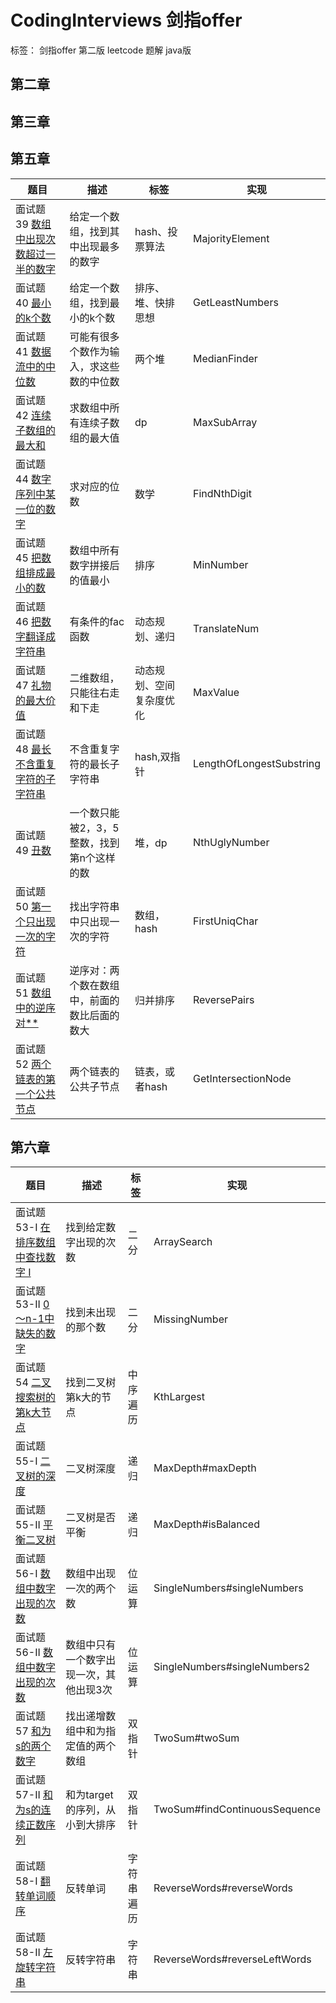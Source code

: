 # CodingInterviews 剑指offer
标签： 剑指offer 第二版 leetcode 题解 java版
## 第二章

## 第三章

## 第五章
|题目|描述|标签|实现|
|---|---|---|---|
|面试题 39 [数组中出现次数超过一半的数字](https://leetcode-cn.com/problems/shu-zu-zhong-chu-xian-ci-shu-chao-guo-yi-ban-de-shu-zi-lcof/)|给定一个数组，找到其中出现最多的数字|hash、投票算法|MajorityElement|
|面试题 40 [最小的k个数](https://leetcode-cn.com/problems/zui-xiao-de-kge-shu-lcof/)|给定一个数组，找到最小的k个数|排序、堆、快排思想|GetLeastNumbers|
|面试题 41 [数据流中的中位数](https://leetcode-cn.com/problems/shu-ju-liu-zhong-de-zhong-wei-shu-lcof/)|可能有很多个数作为输入，求这些数的中位数|两个堆|MedianFinder|
|面试题 42 [连续子数组的最大和](https://leetcode-cn.com/problems/lian-xu-zi-shu-zu-de-zui-da-he-lcof/)|求数组中所有连续子数组的最大值|dp|MaxSubArray|
|面试题 44 [数字序列中某一位的数字](https://leetcode-cn.com/problems/shu-zi-xu-lie-zhong-mou-yi-wei-de-shu-zi-lcof/)|求对应的位数|数学|FindNthDigit|
|面试题 45 [把数组排成最小的数](https://leetcode-cn.com/problems/ba-shu-zu-pai-cheng-zui-xiao-de-shu-lcof/)|数组中所有数字拼接后的值最小|排序|MinNumber|
|面试题 46 [把数字翻译成字符串](https://leetcode-cn.com/problems/ba-shu-zi-fan-yi-cheng-zi-fu-chuan-lcof/)|有条件的fac函数|动态规划、递归|TranslateNum|
|面试题 47 [礼物的最大价值](https://leetcode-cn.com/problems/li-wu-de-zui-da-jie-zhi-lcof/)|二维数组，只能往右走和下走|动态规划、空间复杂度优化|MaxValue|
|面试题 48 [最长不含重复字符的子字符串](https://leetcode-cn.com/problems/zui-chang-bu-han-zhong-fu-zi-fu-de-zi-zi-fu-chuan-lcof/)|不含重复字符的最长子字符串|hash,双指针|LengthOfLongestSubstring|
|面试题 49 [丑数](https://leetcode-cn.com/problems/chou-shu-lcof/)|一个数只能被2，3，5整数，找到第n个这样的数|堆，dp|NthUglyNumber|
|面试题 50 [第一个只出现一次的字符](https://leetcode-cn.com/problems/di-yi-ge-zhi-chu-xian-yi-ci-de-zi-fu-lcof/)|找出字符串中只出现一次的字符|数组，hash|FirstUniqChar|
|面试题 51 [数组中的逆序对**](https://leetcode-cn.com/problems/shu-zu-zhong-de-ni-xu-dui-lcof/)|逆序对：两个数在数组中，前面的数比后面的数大|归并排序|ReversePairs|
|面试题 52 [两个链表的第一个公共节点](https://leetcode-cn.com/problems/liang-ge-lian-biao-de-di-yi-ge-gong-gong-jie-dian-lcof/)|两个链表的公共子节点|链表，或者hash|GetIntersectionNode|

## 第六章
|题目|描述|标签|实现|
|---|---|---|---|
|面试题 53-I [在排序数组中查找数字 I](https://leetcode-cn.com/problems/zai-pai-xu-shu-zu-zhong-cha-zhao-shu-zi-lcof/)|找到给定数字出现的次数|二分|ArraySearch|
|面试题 53-II [0～n-1中缺失的数字](https://leetcode-cn.com/problems/que-shi-de-shu-zi-lcof/)|找到未出现的那个数|二分|MissingNumber|
|面试题 54 [二叉搜索树的第k大节点](https://leetcode-cn.com/problems/er-cha-sou-suo-shu-de-di-kda-jie-dian-lcof/)|找到二叉树第k大的节点|中序遍历|KthLargest|
|面试题 55-I [二叉树的深度](https://leetcode-cn.com/problems/er-cha-shu-de-shen-du-lcof/)|二叉树深度|递归|MaxDepth#maxDepth|
|面试题 55-II [平衡二叉树](https://leetcode-cn.com/problems/ping-heng-er-cha-shu-lcof/)|二叉树是否平衡|递归|MaxDepth#isBalanced|
|面试题 56-I [数组中数字出现的次数](https://leetcode-cn.com/problems/shu-zu-zhong-shu-zi-chu-xian-de-ci-shu-lcof/)|数组中出现一次的两个数|位运算|SingleNumbers#singleNumbers|
|面试题 56-II [数组中数字出现的次数](https://leetcode-cn.com/problems/shu-zu-zhong-shu-zi-chu-xian-de-ci-shu-ii-lcof/)|数组中只有一个数字出现一次，其他出现3次|位运算|SingleNumbers#singleNumbers2|
|面试题 57 [和为s的两个数字](https://leetcode-cn.com/problems/he-wei-sde-liang-ge-shu-zi-lcof/)|找出递增数组中和为指定值的两个数组|双指针|TwoSum#twoSum|
|面试题 57-II [和为s的连续正数序列](https://leetcode-cn.com/problems/he-wei-sde-lian-xu-zheng-shu-xu-lie-lcof/)|和为target的序列，从小到大排序|双指针|TwoSum#findContinuousSequence|
|面试题 58-I [翻转单词顺序](https://leetcode-cn.com/problems/fan-zhuan-dan-ci-shun-xu-lcof/)|反转单词|字符串遍历|ReverseWords#reverseWords|
|面试题 58-II [左旋转字符串](https://leetcode-cn.com/problems/zuo-xuan-zhuan-zi-fu-chuan-lcof/)|反转字符串|字符串|ReverseWords#reverseLeftWords|